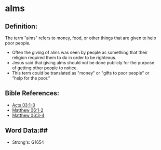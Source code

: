 # alms #

## Definition: ##

The term "alms" refers to money, food, or other things that are given to help poor people.

* Often the giving of alms was seen by people as something that their religion required them to do in order to be righteous.
* Jesus said that giving alms should not be done publicly for the purpose of getting other people to notice. 
* This term could be translated as "money" or "gifts to poor people" or "help for the poor."

## Bible References: ##

* [Acts 03:1-3](rc://en/tn/help/act/03/01)
* [Matthew 06:1-2](rc://en/tn/help/mat/06/01)
* [Matthew 06:3-4](rc://en/tn/help/mat/06/03)

## Word Data:##

* Strong's: G1654
